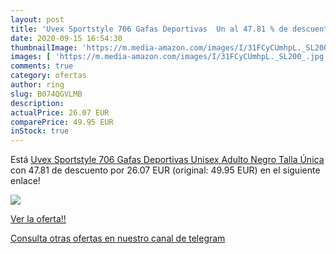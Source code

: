 ```yaml
---
layout: post
title: 'Uvex Sportstyle 706 Gafas Deportivas  Un al 47.81 % de descuento'
date: 2020-09-15 16:54:30
thumbnailImage: 'https://m.media-amazon.com/images/I/31FCyCUmhpL._SL200_.jpg'
images: [ 'https://m.media-amazon.com/images/I/31FCyCUmhpL._SL200_.jpg' ]
comments: true
category: ofertas
author: ring
slug: B074QGVLMB
description:
actualPrice: 26.07 EUR
comparePrice: 49.95 EUR
inStock: true
---
```


Está [Uvex Sportstyle 706 Gafas Deportivas  Unisex Adulto  Negro  Talla Única](https://www.amazon.com/dp/B074QGVLMB/?tag=redken08-20) con 47.81 de descuento por 26.07 EUR (original: 49.95 EUR) en el siguiente enlace!

[![](https://m.media-amazon.com/images/I/31FCyCUmhpL._SL200_.jpg)](https://www.amazon.com/dp/B074QGVLMB/?tag=redken08-20)

[Ver la oferta!!](https://www.amazon.com/dp/B074QGVLMB/?tag=redken08-20)

[Consulta otras ofertas en nuestro canal de telegram](https://t.me/s/ofertas25)
